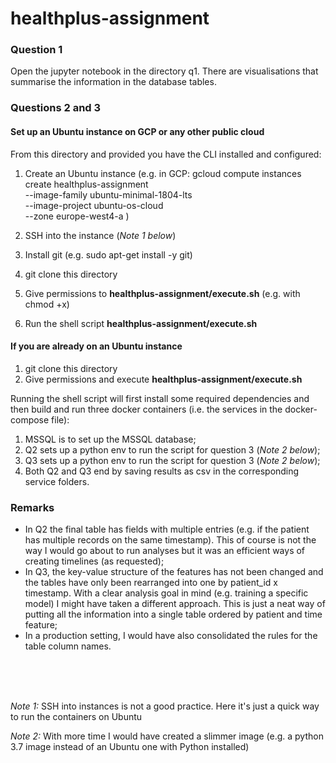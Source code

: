 # healthplus-assignment


### Question 1
Open the jupyter notebook in the directory q1. 
There are visualisations that summarise the information in the database tables.

### Questions 2 and 3

#### Set up an Ubuntu instance on GCP or any other public cloud

From this directory and provided you have the CLI installed and configured: 
1. Create an Ubuntu instance  (e.g. in GCP:
gcloud compute instances create healthplus-assignment \
 --image-family ubuntu-minimal-1804-lts  \
--image-project ubuntu-os-cloud \
--zone europe-west4-a )

2. SSH into the instance (*Note 1 below*)
3. Install git (e.g. sudo apt-get install -y git)
4. git clone this directory 
5. Give permissions to **healthplus-assignment/execute.sh** (e.g. with chmod +x)
6. Run the shell script **healthplus-assignment/execute.sh**


#### If you are already on an Ubuntu instance
1. git clone this directory
2. Give permissions and execute **healthplus-assignment/execute.sh**


Running the shell script will first install some required dependencies and then build and run three docker containers (i.e. the services in the docker-compose file):
1. MSSQL is to set up the MSSQL database;
2. Q2 sets up a python env to run the script for question 3 (*Note 2 below*);
3. Q3 sets up a python env to run the script for question 3 (*Note 2 below*);
4. Both Q2 and Q3 end by saving results as csv in the corresponding service folders.


### Remarks
- In Q2 the final table has fields with multiple entries (e.g. if the patient has multiple records on the same timestamp). This of course is not the way I would go about to run analyses but it was an efficient ways of creating timelines (as requested);
- In Q3, the key-value structure of the features has not been changed and the tables have only been rearranged into one by patient_id x timestamp. With a clear analysis goal in mind (e.g. training a specific model) I might have taken a different approach. This is just a neat way of putting all the information into a single table ordered by patient and time feature;
- In a production setting, I would have also consolidated the rules for the table column names. 

<br/>
<br/>
<br/>

 



*Note 1:* SSH into instances is not a good practice. Here it's just a quick way
to run the containers on Ubuntu 

*Note 2:* With more time I would have created a slimmer image (e.g. a python 3.7 image instead of an Ubuntu one with Python installed)
